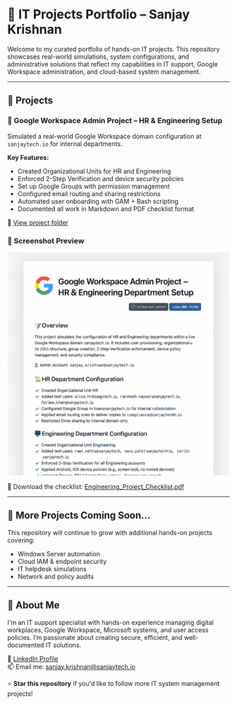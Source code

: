 # 💼 IT Projects Portfolio – Sanjay Krishnan

Welcome to my curated portfolio of hands-on IT projects. This repository showcases real-world simulations, system configurations, and administrative solutions that reflect my capabilities in IT support, Google Workspace administration, and cloud-based system management.

---

## 📂 Projects

### 🔧 Google Workspace Admin Project – HR & Engineering Setup
Simulated a real-world Google Workspace domain configuration at `sanjaytech.io` for internal departments.

**Key Features:**
- Created Organizational Units for HR and Engineering
- Enforced 2-Step Verification and device security policies
- Set up Google Groups with permission management
- Configured email routing and sharing restrictions
- Automated user onboarding with GAM + Bash scripting
- Documented all work in Markdown and PDF checklist format

📁 [View project folder](google-workspace-admin-project/README.md)  
### 📸 Screenshot Preview

![Google Workspace Overview](google-workspace-admin-project/screenshots/project-visual.png)

📄 Download the checklist: [Engineering_Project_Checklist.pdf](google-workspace-admin-project/Engineering_Project_Checklist.pdf)

---

## 🌱 More Projects Coming Soon...
This repository will continue to grow with additional hands-on projects covering:

- Windows Server automation
- Cloud IAM & endpoint security
- IT helpdesk simulations
- Network and policy audits

---

## 🧠 About Me
I'm an IT support specialist with hands-on experience managing digital workplaces, Google Workspace, Microsoft systems, and user access policies. I’m passionate about creating secure, efficient, and well-documented IT solutions.

🔗 [LinkedIn Profile](https://www.linkedin.com/in/sanjay-krishnan-aa985b134/)  
📫 Email me: sanjay.krishnan@sanjaytech.io

⭐ **Star this repository** if you'd like to follow more IT system management projects!
